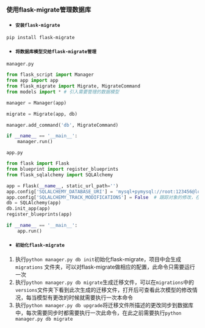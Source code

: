 ### 使用flask-migrate管理数据库

- #### `安装flask-migrate`
```pip install flask-migrate```

- #### `将数据库模型交给flask-migrate管理`

`manager.py`

```python
from flask_script import Manager
from app import app
from flask_migrate import Migrate, MigrateCommand
from models import * # 引入需要管理的数据模型

manager = Manager(app)

migrate = Migrate(app, db)

manager.add_command('db', MigrateCommand)

if __name__ == '__main__':
    manager.run()

```
`app.py`

```python
from flask import Flask
from blueprint import register_blueprints
from flask_sqlalchemy import SQLAlchemy

app = Flask(__name__, static_url_path='')
app.config['SQLALCHEMY_DATABASE_URI'] = 'mysql+pymysql://root:123456@localhost:3306/python'
app.config['SQLALCHEMY_TRACK_MODIFICATIONS'] = False  # 跟踪对象的修改，在本例中用不到调高运行效率，所以设置为False
db = SQLAlchemy(app)
db.init_app(app)
register_blueprints(app)

if __name__ == '__main__':
    app.run()
```
- #### `初始化flask-migrate`
1. 执行`python manager.py db init`初始化flask-migrate，项目中会生成 `migrations` 文件夹，可以对flask-migrate做相应的配置，此命令只需要运行一次
2. 执行`python manager.py db migrate`生成迁移文件，可以在`migrations`中的`versions`文件夹下看到此次生成的迁移文件，打开后可查看此次模型的修改情况，每当模型有更改的时候就需要执行一次本命令
3. 执行`python manager.py db upgrade`将迁移文件所描述的更改同步到数据库中，每次需要同步时都需要执行一次此命令，在此之前需要执行`python manager.py db migrate`

